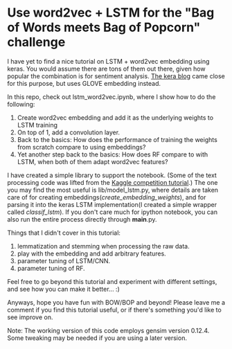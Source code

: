 # Use word2vec + LSTM for the "Bag of Words meets Bag of Popcorn" challenge

I have yet to find a nice tutorial on LSTM + word2vec embedding using keras. You would assume there are tons of them out there, given how popular the combination is for sentiment analysis. [The kera blog](https://blog.keras.io/using-pre-trained-word-embeddings-in-a-keras-model.html) came close for this purpose, but uses GLOVE embedding instead. 

In this repo, check out lstm_word2vec.ipynb, where I show how to do the following: 
1. Create word2vec embedding and add it as the underlying weights to LSTM training 
2. On top of 1, add a convolution layer. 
3. Back to the basics: How does the performance of training the weights from scratch compare to using embeddings? 
4. Yet another step back to the basics: How does RF compare to with LSTM, when both of them adapt word2vec features? 

I have created a simple library to support the notebook. (Some of the text processing code was lifted from the [Kaggle competition tutorial](https://www.kaggle.com/c/word2vec-nlp-tutorial).) The one you may find the most useful is lib/model_lstm.py, where details are taken care of for creating embeddings(*create_embedding_weights*), and for parsing it into the keras LSTM implementation(I created a simple wrapper called *classif_lstm*). If you don't care much for ipython notebook, you can also run the entire process directly through __main__.py.  

Things that I didn't cover in this tutorial:
1. lemmatization and stemming when processing the raw data.
2. play with the embedding and add arbitrary features. 
3. parameter tuning of LSTM/CNN.
4. parameter tuning of RF. 

Feel free to go beyond this tutorial and experiment with different settings, and see how you can make it better... :) 

Anyways, hope you have fun with BOW/BOP and beyond! Please leave me a comment if you find this tutorial useful, or if there's something you'd like to see improve on. 

Note: The working version of this code employs gensim version 0.12.4. Some tweaking may be needed if you are using a later version. 

